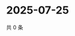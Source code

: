 # 2025-07-25

共 0 条

<!-- BEGIN ZHIHUVIDEO -->
<!-- 最后更新时间 Fri Jul 25 2025 20:23:19 GMT+0800 (China Standard Time) -->

<!-- END ZHIHUVIDEO -->
